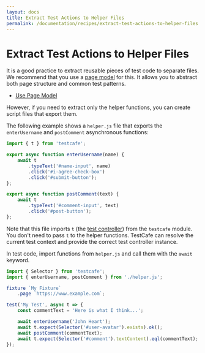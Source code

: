 ```yaml
---
layout: docs
title: Extract Test Actions to Helper Files
permalink: /documentation/recipes/extract-test-actions-to-helper-files.html
---
```

# Extract Test Actions to Helper Files

It is a good practice to extract reusable pieces of test code to separate files. We recommend that you use a [page model](use-page-model.md) for this. It allows you to abstract both page structure and common test patterns.

* [Use Page Model](use-page-model.md)

However, if you need to extract only the helper functions, you can create script files that export them.

The following example shows a `helper.js` file that exports the `enterUsername` and `postComment` asynchronous functions:

```js
import { t } from 'testcafe';

export async function enterUsername(name) {
    await t
        .typeText('#name-input', name)
        .click('#i-agree-check-box')
        .click('#submit-button');
};

export async function postComment(text) {
    await t
        .typeText('#comment-input', text)
        .click('#post-button');
};
```

Note that this file imports `t` (the [test controller](../test-api/test-code-structure.md#test-controller)) from the `testcafe` module. You don't need to pass `t` to the helper functions. TestCafe can resolve the current test context and provide the correct test controller instance.

In test code, import functions from `helper.js` and call them with the `await` keyword.

```js
import { Selector } from 'testcafe';
import { enterUsername, postComment } from './helper.js';

fixture `My Fixture`
    .page `https://www.example.com`;

test('My Test', async t => {
    const commentText = 'Here is what I think...';

    await enterUsername('John Heart');
    await t.expect(Selector('#user-avatar').exists).ok();
    await postComment(commentText);
    await t.expect(Selector('#comment').textContent).eql(commentText);
});
```